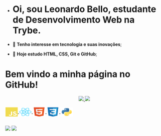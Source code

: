 - # Oi, sou Leonardo Bello, estudante de Desenvolvimento Web na Trybe.

- 👀 **Tenho interesse em tecnologia e suas inovações**;
- 🌱 **Hoje estudo HTML, CSS, Git e GitHub**;



# Bem vindo a minha página no GitHub!
<div align="center">
    <a href="https://github.com/leob3llo">
    <img height="150em" src="https://github-readme-stats.vercel.app/api?username=LeonardoBello&show_icons=true&theme=dracula&include_all_commits=true&count_private=true"/>
    <img height="150em" src="https://github-readme-stats.vercel.app/api/top-langs/?username=leonardoBello&layout=compact&langs_count=7&theme=dracula"/>
</div>

<div style="display: inline_block"><br>
     <img align="center" alt="Rafa-Js" height="30" width="40"                                        src="https://raw.githubusercontent.com/devicons/devicon/master/icons/javascript/javascript-plain.svg">  
     <img align="center" alt="Rafa-React" height="30" width="40" src="https://raw.githubusercontent.com/devicons/devicon/master/icons/react/react-original.svg">
     <img align="center" alt="Rafa-HTML" height="30" width="40" src="https://raw.githubusercontent.com/devicons/devicon/master/icons/html5/html5-original.svg">
     <img align="center" alt="Rafa-CSS" height="30" width="40" src="https://raw.githubusercontent.com/devicons/devicon/master/icons/css3/css3-original.svg">
     <img align="center" alt="Rafa-Python" height="30" width="40" src="https://raw.githubusercontent.com/devicons/devicon/master/icons/python/python-original.svg">
</div>
  
  ##
    
  <div>
  <a href = "mailto:leob3llo@gmail.com"><img src="https://img.shields.io/badge/-Gmail-%23333?style=for-the-badge&logo=gmail&logoColor=white"      target="_blank"></a>
    <a href="https://www.linkedin.com/in/leonardoabello?  lipi=urn%3Ali%3Apage%3Ad_flagship3_profile_view_base_contact_details%3BV7wSAR%2F4TLuraaR9wVHkQQ%3D%3D" target="_blank"><img src="https://img.shields.io/badge/-LinkedIn-%230077B5?style=for-the-badge&logo=linkedin&logoColor=white" target="_blank"></a> 
  </div>
